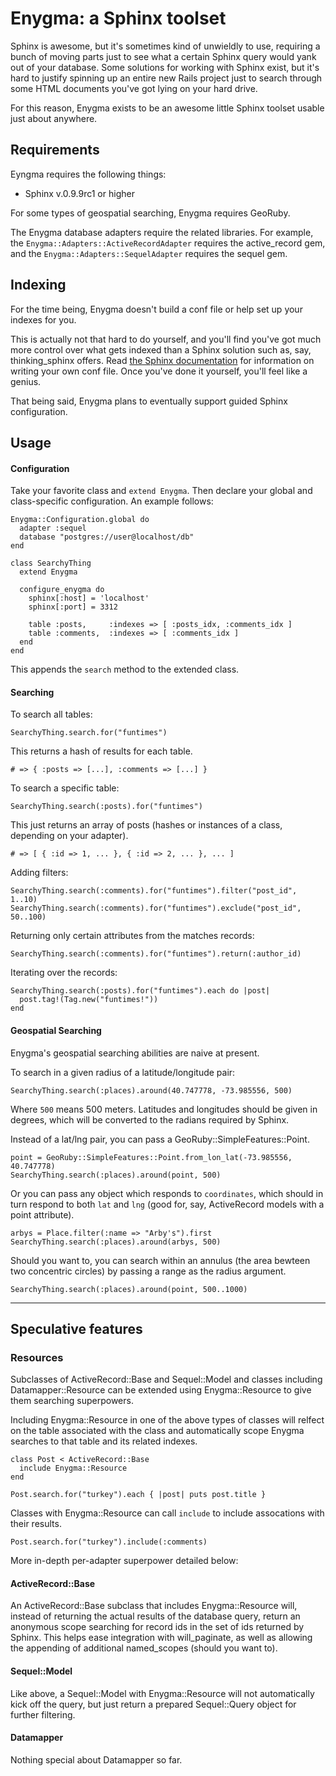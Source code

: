 # Enygma: a Sphinx toolset #

Sphinx is awesome, but it's sometimes kind of unwieldly to use, requiring a bunch of moving parts just to see what a certain Sphinx query would yank out of your database. Some solutions for working with Sphinx exist, but it's hard to justify spinning up an entire new Rails project just to search through some HTML documents you've got lying on your hard drive.

For this reason, Enygma exists to be an awesome little Sphinx toolset usable just about anywhere.

## Requirements ##

Eyngma requires the following things:
- Sphinx v.0.9.9rc1 or higher

For some types of geospatial searching, Enygma requires GeoRuby.

The Enygma database adapters require the related libraries. For example, the `Enygma::Adapters::ActiveRecordAdapter` requires the active_record gem, and the `Enygma::Adapters::SequelAdapter` requires the sequel gem.

## Indexing ##

For the time being, Enygma doesn't build a conf file or help set up your indexes for you.

This is actually not that hard to do yourself, and you'll find you've got much more control over what gets indexed than a Sphinx solution such as, say, thinking_sphinx offers. Read [the Sphinx documentation](http://www.sphinxsearch.com/docs/manual-0.9.9.html) for information on writing your own conf file. Once you've done it yourself, you'll feel like a genius.

That being said, Enygma plans to eventually support guided Sphinx configuration.

## Usage ##

#### Configuration ####

Take your favorite class and `extend Enygma`. Then declare your global and class-specific configuration. An example follows:

    Enygma::Configuration.global do
      adapter :sequel
      database "postgres://user@localhost/db"
    end

    class SearchyThing
      extend Enygma
        
      configure_enygma do
        sphinx[:host] = 'localhost'
        sphinx[:port] = 3312
        
        table :posts,     :indexes => [ :posts_idx, :comments_idx ]
        table :comments,  :indexes => [ :comments_idx ]
      end    
    end

This appends the `search` method to the extended class.

#### Searching ####

To search all tables:

    SearchyThing.search.for("funtimes")

This returns a hash of results for each table.

    # => { :posts => [...], :comments => [...] }

To search a specific table:

    SearchyThing.search(:posts).for("funtimes")

This just returns an array of posts (hashes or instances of a class, depending on your adapter).

    # => [ { :id => 1, ... }, { :id => 2, ... }, ... ]

Adding filters:

    SearchyThing.search(:comments).for("funtimes").filter("post_id", 1..10)
    SearchyThing.search(:comments).for("funtimes").exclude("post_id", 50..100)

Returning only certain attributes from the matches records:

    SearchyThing.search(:comments).for("funtimes").return(:author_id)

Iterating over the records:

    SearchyThing.search(:posts).for("funtimes").each do |post|
      post.tag!(Tag.new("funtimes!"))
    end

#### Geospatial Searching ####

Enygma's geospatial searching abilities are naive at present.

To search in a given radius of a latitude/longitude pair:

    SearchyThing.search(:places).around(40.747778, -73.985556, 500)

Where `500` means 500 meters. Latitudes and longitudes should be given in degrees, which will be converted to the radians required by Sphinx.

Instead of a lat/lng pair, you can pass a GeoRuby::SimpleFeatures::Point.

    point = GeoRuby::SimpleFeatures::Point.from_lon_lat(-73.985556, 40.747778)
    SearchyThing.search(:places).around(point, 500)

Or you can pass any object which responds to `coordinates`, which should in turn respond to both `lat` and `lng` (good for, say, ActiveRecord models with a point attribute).

    arbys = Place.filter(:name => "Arby's").first
    SearchyThing.search(:places).around(arbys, 500)

Should you want to, you can search within an annulus (the area bewteen two concentric circles) by passing a range as the radius argument.

    SearchyThing.search(:places).around(point, 500..1000)

***
## Speculative features ##


### Resources ###

Subclasses of ActiveRecord::Base and Sequel::Model and classes including Datamapper::Resource can be extended using Enygma::Resource to give them searching superpowers.

Including Enygma::Resource in one of the above types of classes will relfect on the table associated with the class and automatically scope Enygma searches to that table and its related indexes.

    class Post < ActiveRecord::Base
      include Enygma::Resource
    end
    
    Post.search.for("turkey").each { |post| puts post.title }

Classes with Enygma::Resource can call `include` to include assocations with their results.

    Post.search.for("turkey").include(:comments)

More in-depth per-adapter superpower detailed below:

#### ActiveRecord::Base ####

An ActiveRecord::Base subclass that includes Enygma::Resource will, instead of returning the actual results of the database query, return an anonymous scope searching for record ids in the set of ids returned by Sphinx. This helps ease integration with will\_paginate, as well as allowing the appending of additional named\_scopes (should you want to).

#### Sequel::Model ####

Like above, a Sequel::Model with Enygma::Resource will not automatically kick off the query, but just return a prepared Sequel::Query object for further filtering.

#### Datamapper ####

Nothing special about Datamapper so far.
